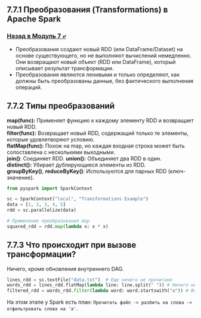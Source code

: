## 7.7.1 Преобразования (Transformations) в Apache Spark

### [Назад в Модуль 7 ⤶](/data/Module7/readme.md)

- Преобразования создают новый RDD (или DataFrame/Dataset) на основе существующего, но не выполняют вычислений немедленно. 
Они возвращают новый объект (RDD или DataFrame), который описывает результат трансформации.  
- Преобразования являются ленивыми и только определяют, как должны быть преобразованы данные, без фактического 
выполнения операций.  

## 7.7.2 Типы преобразований
**map(func):** Применяет функцию к каждому элементу RDD и возвращает новый RDD.  
**filter(func):** Возвращает новый RDD, содержащий только те элементы, которые удовлетворяют условию.  
**flatMap(func):** Похож на map, но каждая входная строка может быть сопоставлена с несколькими выходными.  
**join()**: Соединяет RDD.
**union():** Объединяет два RDD в один.  
**distinct():** Убирает дублирующиеся элементы из RDD.  
**groupByKey()**, **reduceByKey()**: Используются для парных RDD (ключ-значение).

```python
from pyspark import SparkContext

sc = SparkContext("local", "Transformations Example")
data = [1, 2, 3, 4, 5]
rdd = sc.parallelize(data)

# Применение преобразования map
squared_rdd = rdd.map(lambda x: x * x)
```

## 7.7.3 Что происходит при вызове трансформации?
Ничего, кроме обновления внутреннего DAG.

```python
lines_rdd = sc.textFile("data.txt")  # Еще ничего не прочитано
words_rdd = lines_rdd.flatMap(lambda line: line.split(" ")) # Ничего не выполнено
filtered_rdd = words_rdd.filter(lambda word: word.startswith("a")) # Все еще ничего
```

На этом этапе у Spark есть план: `Прочитать файл -> разбить на слова -> отфильтровать слова на 'a'`.